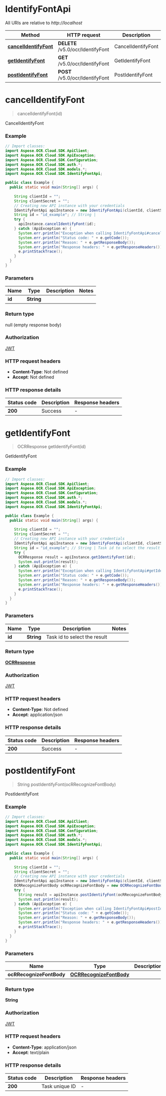 # IdentifyFontApi

All URIs are relative to *http://localhost*

| Method | HTTP request | Description |
|------------- | ------------- | -------------|
| [**cancelIdentifyFont**](IdentifyFontApi.md#cancelIdentifyFont) | **DELETE** /v5.0/ocr/IdentifyFont | CancelIdentifyFont |
| [**getIdentifyFont**](IdentifyFontApi.md#getIdentifyFont) | **GET** /v5.0/ocr/IdentifyFont | GetIdentifyFont |
| [**postIdentifyFont**](IdentifyFontApi.md#postIdentifyFont) | **POST** /v5.0/ocr/IdentifyFont | PostIdentifyFont |


<a name="cancelIdentifyFont"></a>
# **cancelIdentifyFont**
> cancelIdentifyFont(id)

CancelIdentifyFont

### Example
```java
// Import classes:
import Aspose.OCR.Cloud.SDK.ApiClient;
import Aspose.OCR.Cloud.SDK.ApiException;
import Aspose.OCR.Cloud.SDK.Configuration;
import Aspose.OCR.Cloud.SDK.auth.*;
import Aspose.OCR.Cloud.SDK.models.*;
import Aspose.OCR.Cloud.SDK.IdentifyFontApi;

public class Example {
  public static void main(String[] args) {
    
    String clientId = "";
    String clientSecret = "";
    // Creating new API instance with your credentials
    IdentifyFontApi apiInstance = new IdentifyFontApi(clientId, clientSecret);
    String id = "id_example"; // String | 
    try {
      apiInstance.cancelIdentifyFont(id);
    } catch (ApiException e) {
      System.err.println("Exception when calling IdentifyFontApi#cancelIdentifyFont");
      System.err.println("Status code: " + e.getCode());
      System.err.println("Reason: " + e.getResponseBody());
      System.err.println("Response headers: " + e.getResponseHeaders());
      e.printStackTrace();
    }
  }
}
```

### Parameters

| Name | Type | Description  | Notes |
|------------- | ------------- | ------------- | -------------|
| **id** | **String**|  | |

### Return type

null (empty response body)

### Authorization

[JWT](../README.md#JWT)

### HTTP request headers

 - **Content-Type**: Not defined
 - **Accept**: Not defined

### HTTP response details
| Status code | Description | Response headers |
|-------------|-------------|------------------|
| **200** | Success |  -  |

<a name="getIdentifyFont"></a>
# **getIdentifyFont**
> OCRResponse getIdentifyFont(id)

GetIdentifyFont

### Example
```java
// Import classes:
import Aspose.OCR.Cloud.SDK.ApiClient;
import Aspose.OCR.Cloud.SDK.ApiException;
import Aspose.OCR.Cloud.SDK.Configuration;
import Aspose.OCR.Cloud.SDK.auth.*;
import Aspose.OCR.Cloud.SDK.models.*;
import Aspose.OCR.Cloud.SDK.IdentifyFontApi;

public class Example {
  public static void main(String[] args) {
    
    String clientId = "";
    String clientSecret = "";
    // Creating new API instance with your credentials
    IdentifyFontApi apiInstance = new IdentifyFontApi(clientId, clientSecret);
    String id = "id_example"; // String | Task id to select the result
    try {
      OCRResponse result = apiInstance.getIdentifyFont(id);
      System.out.println(result);
    } catch (ApiException e) {
      System.err.println("Exception when calling IdentifyFontApi#getIdentifyFont");
      System.err.println("Status code: " + e.getCode());
      System.err.println("Reason: " + e.getResponseBody());
      System.err.println("Response headers: " + e.getResponseHeaders());
      e.printStackTrace();
    }
  }
}
```

### Parameters

| Name | Type | Description  | Notes |
|------------- | ------------- | ------------- | -------------|
| **id** | **String**| Task id to select the result | |

### Return type

[**OCRResponse**](OCRResponse.md)

### Authorization

[JWT](../README.md#JWT)

### HTTP request headers

 - **Content-Type**: Not defined
 - **Accept**: application/json

### HTTP response details
| Status code | Description | Response headers |
|-------------|-------------|------------------|
| **200** | Success |  -  |

<a name="postIdentifyFont"></a>
# **postIdentifyFont**
> String postIdentifyFont(ocRRecognizeFontBody)

PostIdentifyFont

### Example
```java
// Import classes:
import Aspose.OCR.Cloud.SDK.ApiClient;
import Aspose.OCR.Cloud.SDK.ApiException;
import Aspose.OCR.Cloud.SDK.Configuration;
import Aspose.OCR.Cloud.SDK.auth.*;
import Aspose.OCR.Cloud.SDK.models.*;
import Aspose.OCR.Cloud.SDK.IdentifyFontApi;

public class Example {
  public static void main(String[] args) {
    
    String clientId = "";
    String clientSecret = "";
    // Creating new API instance with your credentials
    IdentifyFontApi apiInstance = new IdentifyFontApi(clientId, clientSecret);
    OCRRecognizeFontBody ocRRecognizeFontBody = new OCRRecognizeFontBody(); // OCRRecognizeFontBody | 
    try {
      String result = apiInstance.postIdentifyFont(ocRRecognizeFontBody);
      System.out.println(result);
    } catch (ApiException e) {
      System.err.println("Exception when calling IdentifyFontApi#postIdentifyFont");
      System.err.println("Status code: " + e.getCode());
      System.err.println("Reason: " + e.getResponseBody());
      System.err.println("Response headers: " + e.getResponseHeaders());
      e.printStackTrace();
    }
  }
}
```

### Parameters

| Name | Type | Description  | Notes |
|------------- | ------------- | ------------- | -------------|
| **ocRRecognizeFontBody** | [**OCRRecognizeFontBody**](OCRRecognizeFontBody.md)|  | |

### Return type

**String**

### Authorization

[JWT](../README.md#JWT)

### HTTP request headers

 - **Content-Type**: application/json
 - **Accept**: text/plain

### HTTP response details
| Status code | Description | Response headers |
|-------------|-------------|------------------|
| **200** | Task unique ID |  -  |

